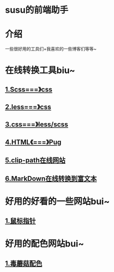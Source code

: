 # susu的前端助手

# 介绍
一些很好用的工具们+我喜欢的一些博客们等等~

# 在线转换工具biu~

## [1.Scss===》css](https://www.sassmeister.com/)

## [2.less===》css](http://tools.jb51.net/code/less2css)

## [3.css===》less/scss](https://www.sass.hk/css2sass/)

## [4.HTML《===》Pug](http://www.html2jade.org/)

## [5.clip-path在线网站](http://tools.jb51.net/code/css3path)

## [6.MarkDown在线转换到富文本](http://md.aclickall.com/)

# 好用的好看的一些网站bui~

## [1.鼠标指针](https://zhutix.com/tag/cursors/)

# 好用的配色网站bui~

## [1.毒蘑菇配色](https://color.dumogu.top/)